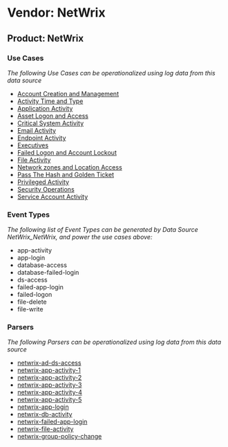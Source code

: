 Vendor: NetWrix
===============
Product: NetWrix
----------------

### Use Cases

_The following Use Cases can be operationalized using log data from this data source_

* [Account Creation and Management](../UseCases/usecase_account_creation_and_management.md)
* [Activity Time  and Type](../UseCases/usecase_activity_time__and_type.md)
* [Application Activity](../UseCases/usecase_application_activity.md)
* [Asset Logon and Access](../UseCases/usecase_asset_logon_and_access.md)
* [Critical System Activity](../UseCases/usecase_critical_system_activity.md)
* [Email Activity](../UseCases/usecase_email_activity.md)
* [Endpoint Activity](../UseCases/usecase_endpoint_activity.md)
* [Executives](../UseCases/usecase_executives.md)
* [Failed Logon and Account Lockout](../UseCases/usecase_failed_logon_and_account_lockout.md)
* [File Activity](../UseCases/usecase_file_activity.md)
* [Network zones and Location Access](../UseCases/usecase_network_zones_and_location_access.md)
* [Pass The Hash and Golden Ticket](../UseCases/usecase_pass_the_hash_and_golden_ticket.md)
* [Privileged Activity](../UseCases/usecase_privileged_activity.md)
* [Security Operations](../UseCases/usecase_security_operations.md)
* [Service Account Activity](../UseCases/usecase_service_account_activity.md)


### Event Types

_The following list of Event Types can be generated by Data Source NetWrix_NetWrix, and power the use cases above:_

- app-activity
- app-login
- database-access
- database-failed-login
- ds-access
- failed-app-login
- failed-logon
- file-delete
- file-write


### Parsers

_The following Parsers can be operationalized using log data from this data source_

* [netwrix-ad-ds-access](../Parsers/parserContent_netwrix-ad-ds-access.md)
* [netwrix-app-activity-1](../Parsers/parserContent_netwrix-app-activity-1.md)
* [netwrix-app-activity-2](../Parsers/parserContent_netwrix-app-activity-2.md)
* [netwrix-app-activity-3](../Parsers/parserContent_netwrix-app-activity-3.md)
* [netwrix-app-activity-4](../Parsers/parserContent_netwrix-app-activity-4.md)
* [netwrix-app-activity-5](../Parsers/parserContent_netwrix-app-activity-5.md)
* [netwrix-app-login](../Parsers/parserContent_netwrix-app-login.md)
* [netwrix-db-activity](../Parsers/parserContent_netwrix-db-activity.md)
* [netwrix-failed-app-login](../Parsers/parserContent_netwrix-failed-app-login.md)
* [netwrix-file-activity](../Parsers/parserContent_netwrix-file-activity.md)
* [netwrix-group-policy-change](../Parsers/parserContent_netwrix-group-policy-change.md)
